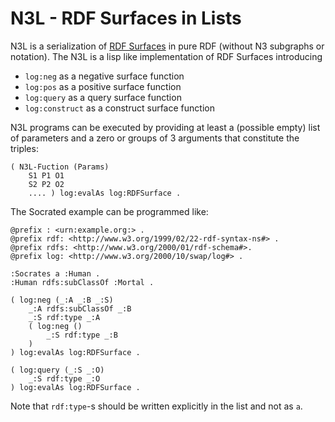 # N3L - RDF Surfaces in Lists

N3L is a serialization of [RDF Surfaces](https://w3c-cg.github.io/rdfsurfaces/) in pure RDF (without
N3 subgraphs or notation). The N3L is a lisp like implementation of RDF Surfaces introducing

- `log:neg` as a negative surface function
- `log:pos` as a positive surface function
- `log:query` as a query surface function
- `log:construct` as a construct surface function

N3L programs can be executed by providing at least a (possible empty) list of parameters and
a zero or groups of 3 arguments that constitute the triples:

```
( N3L-Fuction (Params) 
    S1 P1 O1
    S2 P2 O2
    .... ) log:evalAs log:RDFSurface .
```

The Socrated example can be programmed like:

```
@prefix : <urn:example.org:> .
@prefix rdf: <http://www.w3.org/1999/02/22-rdf-syntax-ns#> .
@prefix rdfs: <http://www.w3.org/2000/01/rdf-schema#>.
@prefix log: <http://www.w3.org/2000/10/swap/log#> .

:Socrates a :Human .
:Human rdfs:subClassOf :Mortal .

( log:neg (_:A _:B _:S)
    _:A rdfs:subClassOf _:B
    _:S rdf:type _:A
    ( log:neg () 
        _:S rdf:type _:B
    )
) log:evalAs log:RDFSurface .

( log:query (_:S _:O)
    _:S rdf:type _:O
) log:evalAs log:RDFSurface .
```

Note that `rdf:type`-s should be written explicitly in the list and not as `a`.